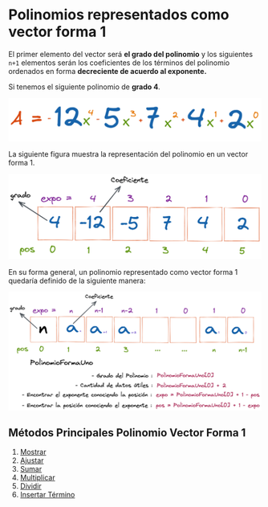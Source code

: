 # Polinomios representados como vector forma 1

El primer elemento del vector será **el grado del polinomio** y los siguientes `n+1` elementos serán los coeficientes de los términos del polinomio ordenados en forma **decreciente de acuerdo al exponente.**

Si tenemos el siguiente polinomio de **grado 4**.

![Ejemplo Polinomio Grado 4](../../assets/polinomios/polinomio_4.png)

La siguiente figura muestra la representación del polinomio en un vector forma 1.

![Polinomio Grado 4 en vector forma 1](../../assets/polinomios/polinomio_5.png)

En su forma general, un polinomio representado como vector forma 1 quedaría definido de la siguiente manera:

![Polinomio Forma General](../../assets/polinomios/polinomio_6.png)

## Métodos Principales Polinomio Vector Forma 1

1. [Mostrar](https://github.com/JohnFlorez25/estructuras-datos/blob/main/1.%20Polinomios/1.%20Vector%20Forma%201/1.mostrar.md)
2. [Ajustar](https://github.com/JohnFlorez25/estructuras-datos/blob/main/1.%20Polinomios/1.%20Vector%20Forma%201/2.ajustar.md)
3. [Sumar](https://github.com/JohnFlorez25/estructuras-datos/blob/main/1.%20Polinomios/1.%20Vector%20Forma%201/3.sumar.md)
4. [Multiplicar](https://github.com/JohnFlorez25/estructuras-datos/blob/main/1.%20Polinomios/1.%20Vector%20Forma%201/4.%20multiplicar.md)
5. [Dividir](https://github.com/JohnFlorez25/estructuras-datos/blob/main/1.%20Polinomios/1.%20Vector%20Forma%201/5.%20dividir.md)
6. [Insertar Término](https://github.com/JohnFlorez25/estructuras-datos/blob/main/1.%20Polinomios/1.%20Vector%20Forma%201/6.%20insertarTermino.md)
